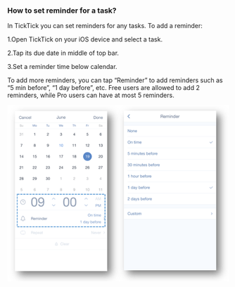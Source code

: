 ###  How to set reminder for a task?
In TickTick you can set reminders for any tasks. To add a reminder:

1.Open TickTick on your iOS device and select a task.

2.Tap its due date in middle of top bar.

3.Set a reminder time below calendar.

To add more reminders, you can tap “Reminder” to add reminders such as “5 min before”, “1 day before”, etc. Free users are allowed to add 2 reminders, while Pro users can have at most 5 reminders. 


![](../images/iOSmultireminders.png)



